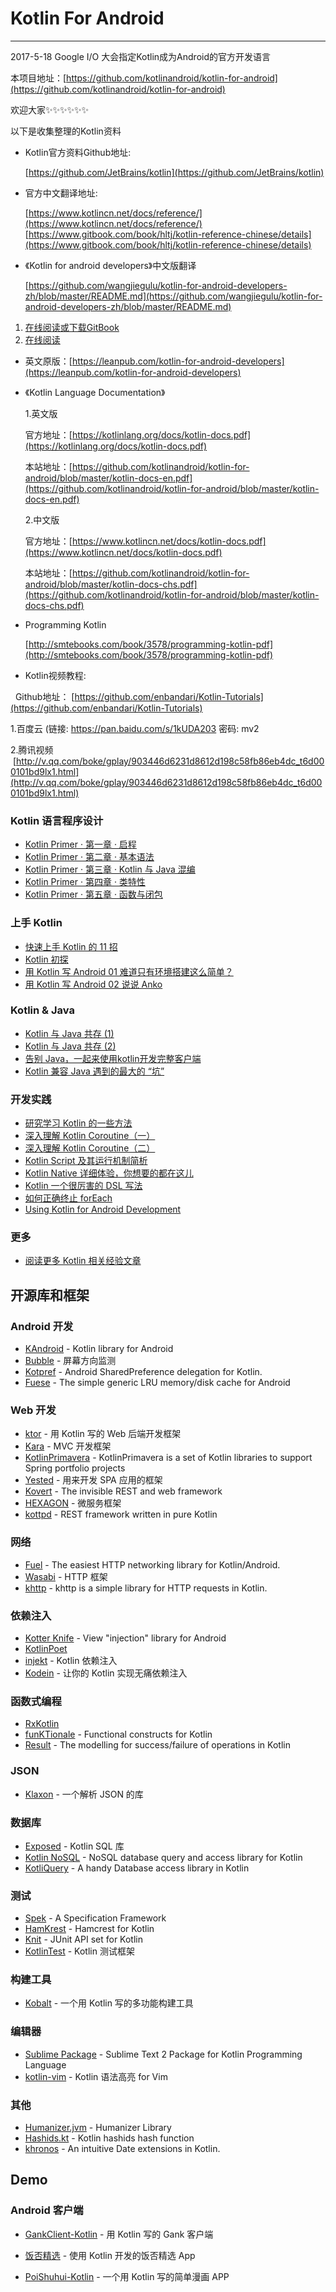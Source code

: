 # Kotlin For Android

---
2017-5-18 Google I/O 大会指定Kotlin成为Android的官方开发语言

本项目地址：[https://github.com/kotlinandroid/kotlin-for-android](https://github.com/kotlinandroid/kotlin-for-android)

欢迎大家✨✨✨✨✨✨

以下是收集整理的Kotlin资料

- Kotlin官方资料Github地址:

    [https://github.com/JetBrains/kotlin](https://github.com/JetBrains/kotlin)

- 官方中文翻译地址:

    [https://www.kotlincn.net/docs/reference/](https://www.kotlincn.net/docs/reference/)
    [https://www.gitbook.com/book/hltj/kotlin-reference-chinese/details](https://www.gitbook.com/book/hltj/kotlin-reference-chinese/details)

- 《Kotlin for android developers》中文版翻译

    [https://github.com/wangjiegulu/kotlin-for-android-developers-zh/blob/master/README.md](https://github.com/wangjiegulu/kotlin-for-android-developers-zh/blob/master/README.md)
1. [在线阅读或下载GitBook](https://www.gitbook.com/book/wangjiegulu/kotlin-for-android-developers-zh/details)
2. [在线阅读](https://github.com/wangjiegulu/kotlin-for-android-developers-zh/blob/master/SUMMARY.md)

- 英文原版：[https://leanpub.com/kotlin-for-android-developers](https://leanpub.com/kotlin-for-android-developers)

- 《Kotlin Language Documentation》

	1.英文版  

  官方地址：[https://kotlinlang.org/docs/kotlin-docs.pdf](https://kotlinlang.org/docs/kotlin-docs.pdf)

  本站地址：[https://github.com/kotlinandroid/kotlin-for-android/blob/master/kotlin-docs-en.pdf](https://github.com/kotlinandroid/kotlin-for-android/blob/master/kotlin-docs-en.pdf)

  2.中文版  

  官方地址：[https://www.kotlincn.net/docs/kotlin-docs.pdf](https://www.kotlincn.net/docs/kotlin-docs.pdf)

  本站地址：[https://github.com/kotlinandroid/kotlin-for-android/blob/master/kotlin-docs-chs.pdf](https://github.com/kotlinandroid/kotlin-for-android/blob/master/kotlin-docs-chs.pdf)

-	Programming Kotlin   

	[http://smtebooks.com/book/3578/programming-kotlin-pdf](http://smtebooks.com/book/3578/programming-kotlin-pdf)

- Kotlin视频教程:

   Github地址： [https://github.com/enbandari/Kotlin-Tutorials](https://github.com/enbandari/Kotlin-Tutorials)

   1.百度云  (链接: https://pan.baidu.com/s/1kUDA203 密码: mv2

   2.腾讯视频    [http://v.qq.com/boke/gplay/903446d6231d8612d198c58fb86eb4dc_t6d000101bd9lx1.html](http://v.qq.com/boke/gplay/903446d6231d8612d198c58fb86eb4dc_t6d000101bd9lx1.html)

   ### Kotlin 语言程序设计

   - [Kotlin Primer · 第一章 · 启程](https://juejin.im/entry/5893ff2f8d6d81006c4a9565/detail)
   - [Kotlin Primer · 第二章 · 基本语法](https://juejin.im/entry/58955ed9b123db16a395cf9b/detail)
   - [Kotlin Primer · 第三章 · Kotlin 与 Java 混编](https://juejin.im/entry/589aaab11b69e60059aa0b1e/detail)
   - [Kotlin Primer · 第四章 · 类特性](https://juejin.im/entry/58b3d0ba8fd9c50063e142f8/detail)
   - [Kotlin Primer · 第五章 · 函数与闭包](https://juejin.im/entry/58fcaab95c497d005800743c/detail)

   ### 上手 Kotlin

   - [快速上手 Kotlin 的 11 招](https://juejin.im/entry/58c79d591b69e6006bebfd41/detail)
   - [Kotlin 初探](https://juejin.im/post/59006ef95c497d00581a8d7c)
   - [用 Kotlin 写 Android 01 难道只有环境搭建这么简单？](https://juejin.im/entry/587ce6198d6d810058d47242/detail)
   - [用 Kotlin 写 Android 02 说说 Anko](https://juejin.im/entry/58857f978fd9c50067fc404d/detail)

   ### Kotlin & Java

   - [Kotlin 与 Java 共存 (1)](https://juejin.im/entry/5858c87161ff4b006cb7a7e1/detail)
   - [Kotlin 与 Java 共存 (2)](https://juejin.im/entry/5858c8f78d6d810065c21a2c/detail)
   - [告别 Java，一起来使用kotlin开发完整客户端](https://juejin.im/post/583b042461ff4b007ecf00ff)
   - [Kotlin 兼容 Java 遇到的最大的 “坑”](https://juejin.im/entry/58e19fd12f301e006214b88c/detail)

   ### 开发实践

   - [研究学习 Kotlin 的一些方法](https://juejin.im/entry/5910833eac502e0065523c34/detail)
   - [深入理解 Kotlin Coroutine（一）](https://juejin.im/entry/588ff7cd2f301e0069fd4fec/detail)
   - [深入理解 Kotlin Coroutine（二）](https://juejin.im/entry/58985f392f301e0069195409/detail)
   - [Kotlin Script 及其运行机制简析](https://juejin.im/entry/58c79d20a22b9d0058baba9a/detail)
   - [Kotlin Native 详细体验，你想要的都在这儿](https://juejin.im/entry/58f42b595c497d006c940e12/detail)
   - [Kotlin 一个很厉害的 DSL 写法](https://juejin.im/entry/591adc7ca0bb9f005f079bcd/detail)
   - [如何正确终止 forEach](https://juejin.im/post/58fd31dd8d6d8100589813bf)
   - [Using Kotlin for Android Development](http://itangqi.me/2017/03/28/using-kotlin-for-android-development/)

   ### 更多

   - [阅读更多 Kotlin 相关经验文章](https://juejin.im/tag/Kotlin)


   ## 开源库和框架

   ### Android 开发

   - [KAndroid](https://github.com/pawegio/KAndroid) - Kotlin library for Android
   - [Bubble](https://github.com/TouK/bubble) - 屏幕方向监测
   - [Kotpref](https://github.com/chibatching/Kotpref) - Android SharedPreference delegation for Kotlin.
   - [Fuese](https://github.com/kittinunf/Fuse) - The simple generic LRU memory/disk cache for Android

   ### Web 开发

   - [ktor](https://github.com/Kotlin/ktor) - 用 Kotlin 写的 Web 后端开发框架
   - [Kara](http://karaframework.com/) - MVC 开发框架
   - [KotlinPrimavera](https://github.com/MarioAriasC/KotlinPrimavera) - KotlinPrimavera is a set of Kotlin libraries to support Spring portfolio projects
   - [Yested](https://github.com/jean79/yested) - 用来开发 SPA 应用的框架
   - [Kovert](https://github.com/kohesive/kovert) - The invisible REST and web framework
   - [HEXAGON](https://github.com/jaguililla/hexagon) - 微服务框架
   - [kottpd](https://github.com/gimlet2/kottpd) - REST framework written in pure Kotlin

   ### 网络

   - [Fuel](https://github.com/kittinunf/Fuel) - The easiest HTTP networking library for Kotlin/Android.
   - [Wasabi](https://github.com/wasabifx/wasabi) - HTTP 框架
   - [khttp](https://github.com/jkcclemens/khttp) - khttp is a simple library for HTTP requests in Kotlin.

   ### 依赖注入

   - [Kotter Knife](https://github.com/JakeWharton/kotterknife) - View "injection" library for Android
   - [KotlinPoet](https://github.com/square/kotlinpoet)
   - [injekt](https://github.com/kohesive/injekt) - Kotlin 依赖注入
   - [Kodein](https://github.com/SalomonBrys/Kodein) - 让你的 Kotlin 实现无痛依赖注入

   ### 函数式编程

   - [RxKotlin](https://github.com/ReactiveX/RxKotlin)
   - [funKTionale](https://github.com/MarioAriasC/funKTionale) - Functional constructs for Kotlin
   - [Result](https://github.com/kittinunf/Result) - The modelling for success/failure of operations in Kotlin

   ### JSON

   - [Klaxon](https://github.com/cbeust/klaxon) - 一个解析 JSON 的库

   ### 数据库

   - [Exposed](https://github.com/JetBrains/Exposed) - Kotlin SQL 库
   - [Kotlin NoSQL](https://github.com/cheptsov/kotlin-nosql) - NoSQL database query and access library for Kotlin
   - [KotliQuery](https://github.com/seratch/kotliquery) - A handy Database access library in Kotlin

   ### 测试

   - [Spek](http://spekframework.org/) - 	A Specification Framework
   - [HamKrest](https://github.com/npryce/hamkrest) - Hamcrest for Kotlin
   - [Knit](https://github.com/ntaro/knit) - JUnit API set for Kotlin
   - [KotlinTest](https://github.com/kotlintest/kotlintest) - Kotlin 测试框架

   ### 构建工具

   - [Kobalt](http://beust.com/kobalt/home/index.html) - 一个用 Kotlin 写的多功能构建工具

   ### 编辑器

   - [Sublime Package](https://github.com/vkostyukov/kotlin-sublime-package) - Sublime Text 2 Package for Kotlin Programming Language
   - [kotlin-vim](https://github.com/udalov/kotlin-vim) - Kotlin 语法高亮 for Vim

   ### 其他

   - [Humanizer.jvm](https://github.com/MehdiK/Humanizer.jvm) - Humanizer Library
   - [Hashids.kt](https://github.com/leprosus/kotlin-hashids) - Kotlin hashids hash function
   - [khronos](https://github.com/hotchemi/khronos) - An intuitive Date extensions in Kotlin.


   ## Demo

   ### Android 客户端

   - [GankClient-Kotlin](https://github.com/githubwing/GankClient-Kotlin) - 用 Kotlin 写的 Gank 客户端

   - [饭否精选](https://github.com/TonnyL/FanfouHandpick) - 使用 Kotlin 开发的饭否精选 App

   - [PoiShuhui-Kotlin](https://github.com/wuapnjie/PoiShuhui-Kotlin) - 一个用 Kotlin 写的简单漫画 APP
